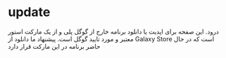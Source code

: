 # update
درود. این صفحه برای اپدیت یا دانلود برنامه خارج از گوگل پلی و از یک مارکت استور معتبر و مورد تایید گوگل است.
پیشنهاد ما دانلود از Galaxy Store است که در حال حاضر برنامه در این مارکت قرار دارد
